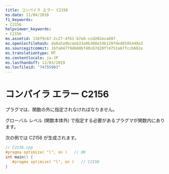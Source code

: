 ```yaml
---
title: コンパイラ エラー C2156
ms.date: 11/04/2016
f1_keywords:
- C2156
helpviewer_keywords:
- C2156
ms.assetid: 136f9c67-2c27-4f61-b7e6-ccd202eca697
ms.openlocfilehash: da8a5a9bcdeb33a9b308e24b129fded0595449a3
ms.sourcegitcommit: 16fa847794b60bf40c67d20f74751a67fccb602e
ms.translationtype: MT
ms.contentlocale: ja-JP
ms.lasthandoff: 12/03/2019
ms.locfileid: "74755903"
---
```

# <a name="compiler-error-c2156"></a>コンパイラ エラー C2156

プラグマは、関数の外に指定されなければなりません。

グローバル レベル (関数本体外) で指定する必要があるプラグマが関数内にあります。

次の例では C2156 が生成されます。

```cpp
// C2156.cpp
#pragma optimize( "l", on )   // OK
int main() {
   #pragma optimize( "l", on )   // C2156
}
```
